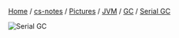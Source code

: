 [Home](https://mengxianbin.github.io) /
[cs-notes](https://mengxianbin.github.io/cs-notes/site) /
[Pictures](https://mengxianbin.github.io/cs-notes/site/Pictures) /
[JVM](https://mengxianbin.github.io/cs-notes/site/Pictures/JVM) /
[GC](https://mengxianbin.github.io/cs-notes/site/Pictures/JVM/GC) /
[Serial GC](https://mengxianbin.github.io/cs-notes/site/Pictures/JVM/GC/Serial%20GC)

![Serial GC](https://mengxianbin.github.io/cs-notes/./Pictures/JVM/GC/Serial%20GC.png)